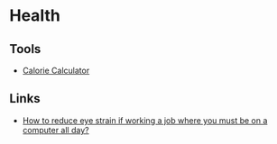 # Health

## Tools

- [Calorie Calculator](https://builtwithscience.com/calorie-calculator)

## Links

- [How to reduce eye strain if working a job where you must be on a computer all day?](https://www.reddit.com/r/LifeProTips/comments/xig8zy/lpt_request_how_to_reduce_eye_strain_if_working_a/?utm_medium=android_app&utm_source=share)
